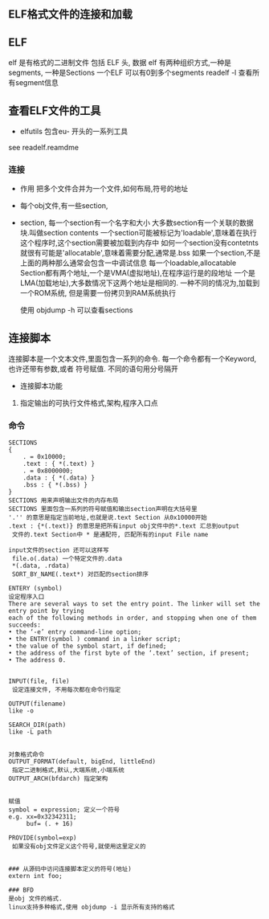 ## ELF格式文件的连接和加载

## ELF
elf 是有格式的二进制文件
包括 ELF 头, 数据
elf 有两种组织方式,一种是segments, 一种是Sections
一个ELF 可以有0到多个segments
readelf -l 查看所有segment信息


## 查看ELF文件的工具
* elfutils
  包含eu- 开头的一系列工具

see readelf.reamdme


### 连接
* 作用
把多个文件合并为一个文件,如何布局,符号的地址

* 每个obj文件,有一些section,
* section, 每一个section有一个名字和大小
  大多数section有一个关联的数据块.叫做section contents
  一个section可能被标记为'loadable',意味着在执行这个程序时,这个section需要被加载到内存中
  如何一个section没有contetnts就很有可能是'allocatable',意味着需要分配,通常是.bss
  如果一个section,不是上面的两种那么通常会包含一中调试信息
  每一个loadable,allocatable Section都有两个地址,一个是VMA(虚拟地址),在程序运行是的段地址
   一个是LMA(加载地址),大多数情况下这两个地址是相同的. 一种不同的情况为,加载到一个ROM系统,
   但是需要一份拷贝到RAM系统执行

   使用 objdump -h 可以查看sections
   

## 连接脚本
连接脚本是一个文本文件,里面包含一系列的命令. 每一个命令都有一个Keyword,也许还带有参数,或者
 符号赋值. 不同的语句用分号隔开

* 连接脚本功能
1. 指定输出的可执行文件格式,架构,程序入口点

### 命令
```
SECTIONS
{
    . = 0x10000;
    .text : { *(.text) }
    . = 0x8000000;
    .data : { *(.data) }
    .bss : { *(.bss) }
}
SECTIONS 用来声明输出文件的内存布局
SECTIONS 里面包含一系列的符号赋值和输出section声明在大括号里
'.'' 的意思是指定当前地址,也就是说.text Section 从0x10000开始
.text : {*(.text)} 的意思是把所有input obj文件中的*.text 汇总到output
 文件的.text Section中 * 是通配符, 匹配所有的input File name

input文件的section 还可以这样写
 file.o(.data) 一个特定文件的.data
 *(.data, .rdata)
 SORT_BY_NAME(.text*) 对匹配的section排序

ENTERY (symbol)
设定程序入口
There are several ways to set the entry point. The linker will set the entry point by trying
each of the following methods in order, and stopping when one of them succeeds:
• the ‘-e’ entry command-line option;
• the ENTRY(symbol ) command in a linker script;
• the value of the symbol start, if defined;
• the address of the first byte of the ‘.text’ section, if present;
• The address 0.


INPUT(file, file)
 设定连接文件, 不用每次都在命令行指定

OUTPUT(filename)
like -o

SEARCH_DIR(path)
like -L path


对象格式命令
OUTPUT_FORMAT(default, bigEnd, littleEnd)
 指定二进制格式,默认,大端系统,小端系统
OUTPUT_ARCH(bfdarch) 指定架构


赋值
symbol = expression; 定义一个符号
e.g. xx=0x32342311;
     buf= (. + 16)

PROVIDE(symbol=exp)
 如果没有obj文件定义这个符号,就使用这里定义的


### 从源码中访问连接脚本定义的符号(地址)
extern int foo;

### BFD
是obj 文件的格式.
linux支持多种格式,使用 objdump -i 显示所有支持的格式
